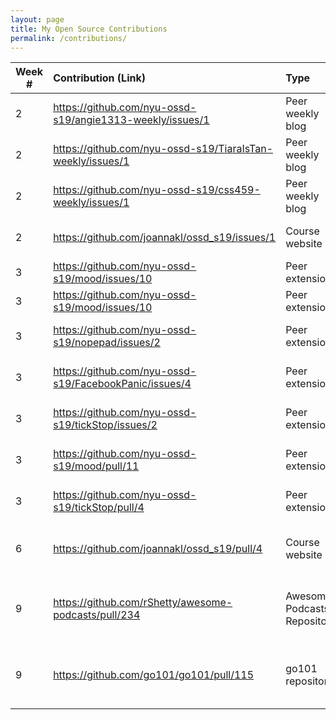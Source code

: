 ```yaml
---
layout: page
title: My Open Source Contributions
permalink: /contributions/
---
```


<!-- 
Type of the contribution should be "Wikipedia edit", "OpenStreet Map feature", "Documentation", "Course website", "Blog", 
"Browse Add-on", etc. 

The descriptioin should include a brief summary of what you did. 

Replace the first row with your contribution. 

--> 





| Week #       | Contribution (Link)  | Type  | Description | 
|---|:---|:---|:---| 
|  2   | <https://github.com/nyu-ossd-s19/angie1313-weekly/issues/1>  | Peer weekly blog    |   Filed issue to fix sentence.    |
|  2  | <https://github.com/nyu-ossd-s19/TiaraIsTan-weekly/issues/1> |  Peer weekly blog   |  Filed issue to fix a link.    |
|  2   |  <https://github.com/nyu-ossd-s19/css459-weekly/issues/1>   | Peer weekly blog    |   Filed issue to fix link.   |
|  2   |  <https://github.com/joannakl/ossd_s19/issues/1>  | Course website    |   Filed issue to fix spelling.   |
|  3   |  <https://github.com/nyu-ossd-s19/mood/issues/10> | Peer extensions   |   Filed issue to fix link.   |
|  3   |  <https://github.com/nyu-ossd-s19/mood/issues/10> | Peer extensions   |   Filed issue to fix link.   |
|  3   | <https://github.com/nyu-ossd-s19/nopepad/issues/2> | Peer extensions   |   Filed issue to update REAME.md.   |
|  3   | <https://github.com/nyu-ossd-s19/FacebookPanic/issues/4> | Peer extensions   |   Filed issue to update REAME.md.   |
|  3   | <https://github.com/nyu-ossd-s19/tickStop/issues/2> | Peer extensions   |   Filed issue to update REAME.md.   |
|  3   | <https://github.com/nyu-ossd-s19/mood/pull/11> | Peer extensions   |   Created PR to fix broken links.   |
|  3   | <https://github.com/nyu-ossd-s19/tickStop/pull/4> | Peer extensions   |   Created PR to update README.md.   |
|  6   | <https://github.com/joannakl/ossd_s19/pull/4> | Course website   |   Created PR to fix spelling errors   |
|  9   | <https://github.com/rShetty/awesome-podcasts/pull/234> | Awesome Podcasts Repository   |   Created PR to add interesting tech podcasts   |
|  9   | <https://github.com/go101/go101/pull/115> | go101 repository   |   Created PR to edit articles in the go101 book   |


